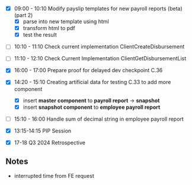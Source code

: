 - [x] 09:00 - 10:10 Modify payslip templates for new payroll reports (beta) (part 2)
	* [x] parse into new template using html
	* [x] transform html to pdf
	* [x] test the result
* [ ] 10:10 - 11:10 Check current implementation ClientCreateDisbursement
* [ ] 11:10 - 12:10 Check Current Implementation ClientGetDisbursementList
* [x] 16:00 - 17:00 Prepare proof for delayed dev checkpoint C.36
* [x] 14:20 - 15:10 Creating artificial data for testing C.33 to add more component
	* [x] insert **master component** to **payroll report** -> **snapshot**
	* [x] insert **snapshot component** to **employee payroll report** 
* [ ] 15:10 - 16:00 Handle sum of decimal string in employee payroll report
* [x] 13:15-14:15 PIP Session
* [x] 17-18 Q3 2024 Retrospective


## Notes
* interrupted time from FE request 
